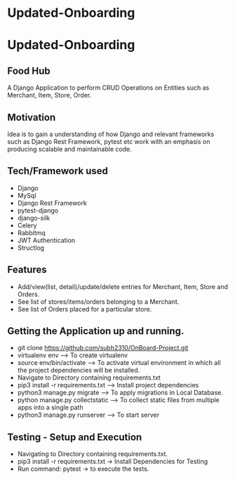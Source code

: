 # Updated-Onboarding
# Updated-Onboarding

## Food Hub
 A Django Application to perform CRUD Operations on Entities such as Merchant, Item, Store, Order.

## Motivation
Idea is to gain a understanding of how Django and relevant frameworks such as Django Rest Framework, pytest etc work with an emphasis on producing scalable and maintainable code.

## Tech/Framework used

- Django 
- MySql 
- Django Rest Framework
- pytest-django 
- django-silk  
- Celery
- Rabbitmq
- JWT Authentication
- Structlog

## Features
- Add/view(list, detail)/update/delete entries for Merchant, Item, Store and Orders.
- See list of stores/items/orders belonging to a Merchant.
- See list of Orders placed for a particular store. 


## Getting the Application up and running. 
- git clone https://github.com/subh2310/OnBoard-Project.git
- virtualenv env --> To create virtualenv
- source env/bin/activate --> To activate virtual environment in which all the project dependencies will be installed.
- Navigate to Directory containing requirements.txt 
- pip3 install -r requirements.txt --> Install project dependencies
- python3 manage.py migrate  --> To apply migrations in Local Database. 
- python manage.py collectstatic --> To collect static files from multiple apps into a single path
- python3 manage.py runserver --> To start server


## Testing - Setup and Execution 
- Navigating to Directory containing requirements.txt.
- pip3 install -r requirements.txt -> Install Dependencies for Testing
- Run command: pytest -> to execute the tests.

